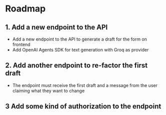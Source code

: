 # Roadmap

## 1. Add a new endpoint to the API

- Add a new endpoint to the API to generate a draft for the form on frontend
- Add OpenAI Agents SDK for text generation with Groq as provider

## 2. Add another endpoint to re-factor the first draft

- The endpoint must receive the first draft and a message from the user claiming what they want to change

## 3 Add some kind of authorization to the endpoint

